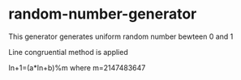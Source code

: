 # random-number-generator

This generator generates uniform random number bewteen 0 and 1

Line congruential method is applied

In+1=(a*In+b)%m where m=2147483647
